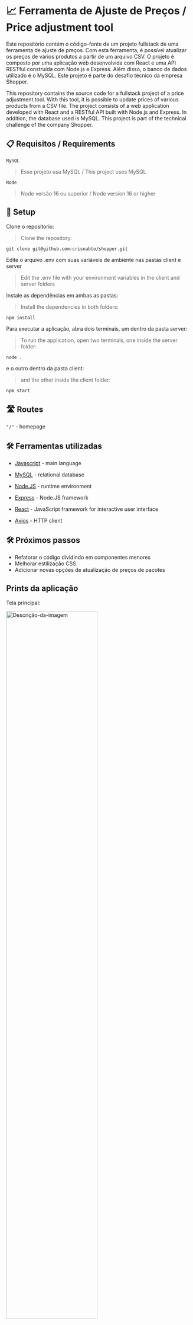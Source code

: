 # :chart_with_upwards_trend: Ferramenta de Ajuste de Preços / Price adjustment tool

Este repositório contém o código-fonte de um projeto fullstack de uma ferramenta de ajuste de preços. Com esta ferramenta, é possível atualizar os preços de vários produtos a partir de um arquivo CSV. O projeto é composto por uma aplicação web desenvolvida com React e uma API RESTful construída com Node.js e Express. Além disso, o banco de dados utilizado é o MySQL. Este projeto é parte do desafio técnico da empresa Shopper.

This repository contains the source code for a fullstack project of a price adjustment tool. With this tool, it is possible to update prices of various products from a CSV file. The project consists of a web application developed with React and a RESTful API built with Node.js and Express. In addition, the database used is MySQL. This project is part of the technical challenge of the company Shopper.
## :clipboard: Requisitos / Requirements
 `MySQL`
> Esse projeto usa MySQL / This project uses MySQL

`Node`
> Node versão 16 ou superior / Node version 16 or higher

## :wrench:  Setup

Clone o repositorio:
> Clone the repository:

```
git clone git@github.com:crisnabto/shopper.git
```
Edite o arquivo .env com suas variáveis de ambiente nas pastas client e server

> Edit the .env file with your environment variables in the client and server folders

Instale as dependências em ambas as pastas:

> Install the dependencies in both folders:

```
npm install
```
Para executar a aplicação, abra dois terminais, um dentro da pasta server:

> To run the application, open two terminals, one inside the server folder:
```
node .
```

e o outro dentro da pasta client:

> and the other inside the client folder:
```
npm start
```

## :motorway:  Routes

`"/"` - homepage

## :hammer_and_wrench: Ferramentas utilizadas

- [Javascript](https://javascript.com) - main language

- [MySQL](https://mysql.com) - relational database

- [Node.JS](https://nodejs.org/en/) - runtime environment

- [Express](https://expressjs.com) - Node.JS framework

- [React](https://reactjs.org/) - JavaScript framework for interactive user interface

- [Axios](https://axios-http.com/ptbr/docs/intro) - HTTP client

## :hammer_and_wrench: Próximos passos

- Refatorar o código dividindo em componentes menores
- Melhorar estilização CSS
- Adicionar novas opções de atualização de preços de pacotes

## Prints da aplicação

Tela principal:

<img src="https://tinypic.host/images/2023/05/16/TelaPrincipal.png" alt="Descrição-da-imagem" width="70%"/>

Arquivo CSV validado:

<img src="https://tinypic.host/images/2023/05/16/TelaValidacao.png" alt="Descrição-da-imagem" width="70%"/>

Alterações confirmadas no banco de dados e cards com alterações feitas:

<img src="https://tinypic.host/images/2023/05/16/CardFinal.png" alt="Descrição-da-imagem" width="70%"/>

Arquivo CSV não validado:

<img src="https://tinypic.host/images/2023/05/16/ValidacaoNegada.png" alt="Descrição-da-imagem" width="70%"/>

Arquivo CSV contendo código(s) de produto(s) inválido(s):

<img src="https://tinypic.host/images/2023/05/16/NotFound.png" alt="Descrição-da-imagem" width="70%"/>


## :computer: Connect

[![LinkedIn](https://img.shields.io/badge/LinkedIn-0077B5?style=for-the-badge&logo=linkedin&logoColor=white)](https://www.linkedin.com/in/crisna-bezerra/) [![Gmail](https://img.shields.io/badge/Gmail-D14836?style=for-the-badge&logo=gmail&logoColor=white
)](mailto:crisnabto@gmail.com)
